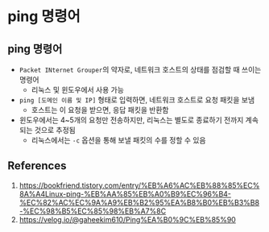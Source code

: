# ping 명령어

## ping 명령어

- `Packet INternet Grouper`의 약자로, 네트워크 호스트의 상태를 점검할 때 쓰이는 명령어
  - 리눅스 및 윈도우에서 사용 가능
- `ping [도메인 이름 및 IP]` 형태로 입력하면, 네트워크 호스트로 요청 패킷을 보냄
  - 호스트는 이 요청을 받으면, 응답 패킷을 반환함
- 윈도우에서는 4~5개의 요청만 전송하지만, 리눅스는 별도로 종료하기 전까지 계속되는 것으로 추정됨
  - 리눅스에서는 `-c` 옵션을 통해 보낼 패킷의 수를 정할 수 있음

## References

1. https://bookfriend.tistory.com/entry/%EB%A6%AC%EB%88%85%EC%8A%A4Linux-ping-%EB%AA%85%EB%A0%B9%EC%96%B4-%EC%82%AC%EC%9A%A9%EB%B2%95%EA%B8%B0%EB%B3%B8-%EC%98%B5%EC%85%98%EB%A7%8C
2. https://velog.io/@gaheekim610/Ping%EA%B0%9C%EB%85%90
